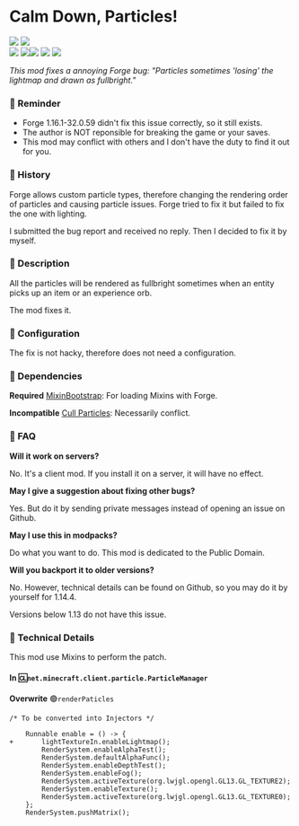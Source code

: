 Calm Down, Particles!
=====

[![][cf_downloads]][cf_link] ![][license]  
![][mod_version] ![][supported_mc_version]![][lts_mc_version] [![][modloader]][forge_link] [![][mixin]][mixin_link]

[cf_downloads]: https://cf.way2muchnoise.eu/full_calm-down-particles_downloads.svg
[cf_link]: https://www.curseforge.com/minecraft/mc-mods/calm-down-particles
[mod_version]: https://img.shields.io/badge/Mod%20Version-1.0-green.svg?style=flat-square
[supported_mc_version]: https://img.shields.io/badge/MC%20Version-1.16.1-darkblue.svg?style=flat-square
[lts_mc_version]: https://img.shields.io/badge/1.15.2-blue.svg?style=flat-square
[modloader]: https://img.shields.io/badge/Mod%20Loader-Forge-red.svg?style=flat-square
[forge_link]: https://files.minecraftforge.net/maven/net/minecraftforge/forge/index_1.16.1.html
[mixin]: https://img.shields.io/badge/Mixin-0.8.1-green.svg?style=flat-square
[mixin_link]: https://github.com/SpongePowered/Mixin/wiki
[side]: https://img.shields.io/badge/Side-client-yellow.svg?style=flat-square
[license]: https://img.shields.io/badge/License-Public%20Domain-green.svg?style=flat-square

*This mod fixes a annoying Forge bug: "Particles sometimes 'losing' the lightmap and drawn as fullbright."*

### 🔺 Reminder

- Forge 1.16.1-32.0.59 didn't fix this issue correctly, so it still exists.
- The author is NOT reponsible for breaking the game or your saves.
- This mod may conflict with others and I don't have the duty to find it out for you.

### 📜 History

Forge allows custom particle types, therefore changing the rendering order of particles and causing particle issues. Forge tried to fix it but failed to fix the one with lighting.

I submitted the bug report and received no reply. Then I decided to fix it by myself.

### 📖 Description

All the particles will be rendered as fullbright sometimes when an entity picks up an item or an experience orb.

The mod fixes it.

### 📝 Configuration

The fix is not hacky, therefore does not need a configuration.

### 🔗 Dependencies

**Required** [MixinBootstrap](https://www.curseforge.com/minecraft/mc-mods/mixinbootstrap): For loading Mixins with Forge.

**Incompatible** [Cull Particles](https://www.curseforge.com/minecraft/mc-mods/cull-particles): Necessarily conflict.

### 🤷 FAQ

**Will it work on servers?**

No. It's a client mod. If you install it on a server, it will have no effect.

**May I give a suggestion about fixing other bugs?**

Yes. But do it by sending private messages instead of opening an issue on Github.

**May I use this in modpacks?**

Do what you want to do. This mod is dedicated to the Public Domain.

**Will you backport it to older versions?**

No. However, technical details can be found on Github, so you may do it by yourself for 1.14.4.

Versions below 1.13 do not have this issue.

### 🧱 Technical Details

This mod use Mixins to perform the patch.

#### In 🆑`net.minecraft.client.particle.ParticleManager`

**Overwrite** 🟢`renderPaticles`

```plain
/* To be converted into Injectors */

    Runnable enable = () -> {
+       lightTextureIn.enableLightmap();
        RenderSystem.enableAlphaTest();
        RenderSystem.defaultAlphaFunc();
        RenderSystem.enableDepthTest();
        RenderSystem.enableFog();
        RenderSystem.activeTexture(org.lwjgl.opengl.GL13.GL_TEXTURE2);
        RenderSystem.enableTexture();
        RenderSystem.activeTexture(org.lwjgl.opengl.GL13.GL_TEXTURE0);
    };
    RenderSystem.pushMatrix();
```
